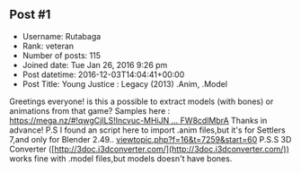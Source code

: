 ## Post #1
- Username: Rutabaga
- Rank: veteran
- Number of posts: 115
- Joined date: Tue Jan 26, 2016 9:26 pm
- Post datetime: 2016-12-03T14:04:41+00:00
- Post Title: Young Justice : Legacy (2013) .Anim, .Model

Greetings everyone!
is this a possible to extract models (with bones) or animations from that game?
Samples here : [https://mega.nz/#!qwgCjILS!Incvuc-MHiJN ... FW8cdlMbrA](https://mega.nz/#!qwgCjILS!Incvuc-MHiJNleyxGJXZsPG38YB-WAqP4FW8cdlMbrA)
Thanks in advance!
P.S I found an script here to import .anim files,but it's for Settlers 7,and only for Blender 2.49..
[viewtopic.php?f=16&t=7259&start=60](http://forum.xentax.com/viewtopic.php?f=16&t=7259&start=60) 
P.S.S 3D Converter ([http://3doc.i3dconverter.com/](http://3doc.i3dconverter.com/)) works fine with .model files,but models doesn't have bones.
